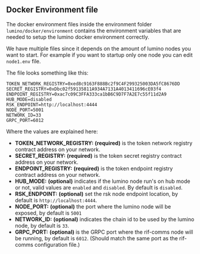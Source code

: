 ## Docker Environment file

The docker environment files inside the environment folder `lumino/docker/environment` contains the environment
variables that are needed to setup the lumino docker environment correctly.

We have multiple files since it depends on the amount of lumino nodes you want to start. For example
if you want to startup only one node you can edit `node1.env` file.

The file looks something like this:

```dotenv
TOKEN_NETWORK_REGISTRY=0xed8c9163F888Bc2f9C4F299325003DA5fC8676DD
SECRET_REGISTRY=0xDbc02f59135811A934A7131A4013411696cE03f4
ENDPOINT_REGISTRY=0xac7c09C3FFA333ca1bB6C9D7F7A2E7c55f11d2A9
HUB_MODE=disabled
RSK_ENDPOINT=http://localhost:4444
NODE_PORT=5001
NETWORK_ID=33
GRPC_PORT=6012
```

Where the values are explained here:

* **TOKEN_NETWORK_REGISTRY:** **(required)** is the token network registry contract address on your network.
* **SECRET_REGISTRY:** **(required)** is the token secret registry contract address on your network.
* **ENDPOINT_REGISTRY:** **(required)** is the token endpoint registry contract address on your network.
* **HUB_MODE:** **(optional)** indicates if the lumino node run's on hub mode or not, valid values are `enabled` and `disabled`. 
  By default is `disabled`.
* **RSK_ENDPOINT:** **(optional)** set the rsk node endpoint location, by default is `http://localhost:4444`.
* **NODE_PORT:** **(optional)** the port where the lumino node will be exposed, by default is `5001`
* **NETWORK_ID:** **(optional)** indicates the chain id to be used by the lumino node, by default is `33`.
* **GRPC_PORT:** **(optional)** is the GRPC port where the rif-comms node will be running, by default is `6012`. (Should match the same port as the rif-comms configuration file.)
